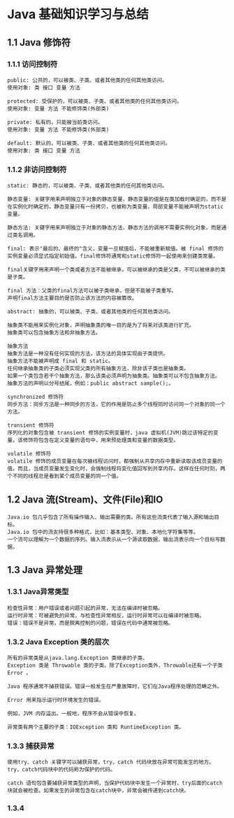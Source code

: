 # Java 基础知识学习与总结

## 1.1 Java 修饰符

### 1.1.1 访问控制符
    public: 公共的，可以被类、子类、或者其他类的任何其他类访问。
    使用对象: 类 接口 变量 方法

    protected: 受保护的，可以被类、子类、或者其他类的任何其他类访问。
    使用对象: 变量 方法 不能修饰类(外部类)

    private: 私有的，只能被当前类访问。
    使用对象: 变量 方法 不能修饰类(外部类)

    default: 默认的，可以被类、子类、或者其他类的任何其他类访问。
    使用对象: 类 接口 变量 方法

### 1.1.2 非访问控制符
    
    static: 静态的，可以被类、子类、或者其他类的任何其他类访问。

    静态变量: 关键字用来声明独立于对象的静态变量，静态变量的值是在类加载时确定的，而不是在实例化时确定的。静态变量只有一份拷贝，也被称为类变量，局部变量不能被声明为static变量。

    静态方法: 关键字用来声明独立于对象的静态方法，静态方法的调用不需要实例化对象，而是通过类名调用。

    final: 表示"最后的、最终的"含义，变量一旦赋值后，不能被重新赋值。被 final 修饰的实例变量必须显式指定初始值。final修饰符通常和static修饰符一起使用来创建类常量。

    final关键字用来声明一个类或者方法不能被继承，可以被继承的类是父类，不可以被继承的类是子类。

    final 方法：父类的final方法可以被子类继承，但是不能被子类重写。
    声明final方法主要目的是否防止该方法的内容被篡改。

    abstract: 抽象的，可以被类、子类、或者其他类的任何其他类访问。

    抽象类不能用来实例化对象，声明抽象类的唯一目的是为了将来对该类进行扩充。
    抽象类可以包含抽象方法和非抽象方法。

    抽象方法
    抽象方法是一种没有任何实现的方法，该方法的具体实现由子类提供。
    抽象方法不能被声明成 final 和 static。
    任何继承抽象类的子类必须实现父类的所有抽象方法，除非该子类也是抽象类。
    如果一个类包含若干个抽象方法，那么该类必须声明为抽象类。抽象类可以不包含抽象方法。
    抽象方法的声明以分号结尾，例如：public abstract sample();。

    synchronized 修饰符
    同步方法：同步方法是一种同步的方法，它的作用是防止多个线程同时访问同一个对象的同一个方法。

    transient 修饰符
    序列化的对象包含被 transient 修饰的实例变量时，java 虚拟机(JVM)跳过该特定的变量。该修饰符包含在定义变量的语句中，用来预处理类和变量的数据类型。

    volatile 修饰符
    volatile 修饰的成员变量在每次被线程访问时，都强制从共享内存中重新读取该成员变量的值。而且，当成员变量发生变化时，会强制线程将变化值回写到共享内存。这样在任何时刻，两个不同的线程总是看到某个成员变量的同一个值。

## 1.2 Java 流(Stream)、文件(File)和IO
    Java.io 包几乎包含了所有操作输入、输出需要的类。所有这些流类代表了输入源和输出目标。
    Java.io 包中的流支持很多种格式，比如：基本类型、对象、本地化字符集等等。
    一个流可以理解为一个数据的序列。输入流表示从一个源读取数据，输出流表示向一个目标写数据。

## 1.3 Java 异常处理

### 1.3.1 Java异常类型
    检查性异常：用户错误或者问题引起的异常，无法在编译时被忽略。
    运行时异常：可被避免的异常，与检查性异常相反，运行时异常可以在编译时被忽略。
    错误：错误不是异常，而是脱离控制的问题，错误在代码中通常被忽略。

### 1.3.2 Java Exception 类的层次
    所有的异常类是从java.lang.Exception 类继承的子类。
    Exception 类是 Throwable 类的子类。除了Exception类外，Throwable还有一个子类Error 。

    Java 程序通常不捕获错误。错误一般发生在严重故障时，它们在Java程序处理的范畴之外。
    
    Error 用来指示运行时环境发生的错误。

    例如，JVM 内存溢出。一般地，程序不会从错误中恢复。

    异常类有两个主要的子类：IOException 类和 RuntimeException 类。

### 1.3.3 捕获异常
    使用try、catch 关键字可以捕获异常，try，catch 代码块放在异常可能发生的地方。
    try，catch代码块中的代码称为保护的代码。

    catch 语句包含要捕获异常类型的声明，当保护代码块中发生一个异常时，try后面的catch块就会被检查。如果发生的异常包含在catch块中，异常会被传递到catch块。

### 1.3.4 